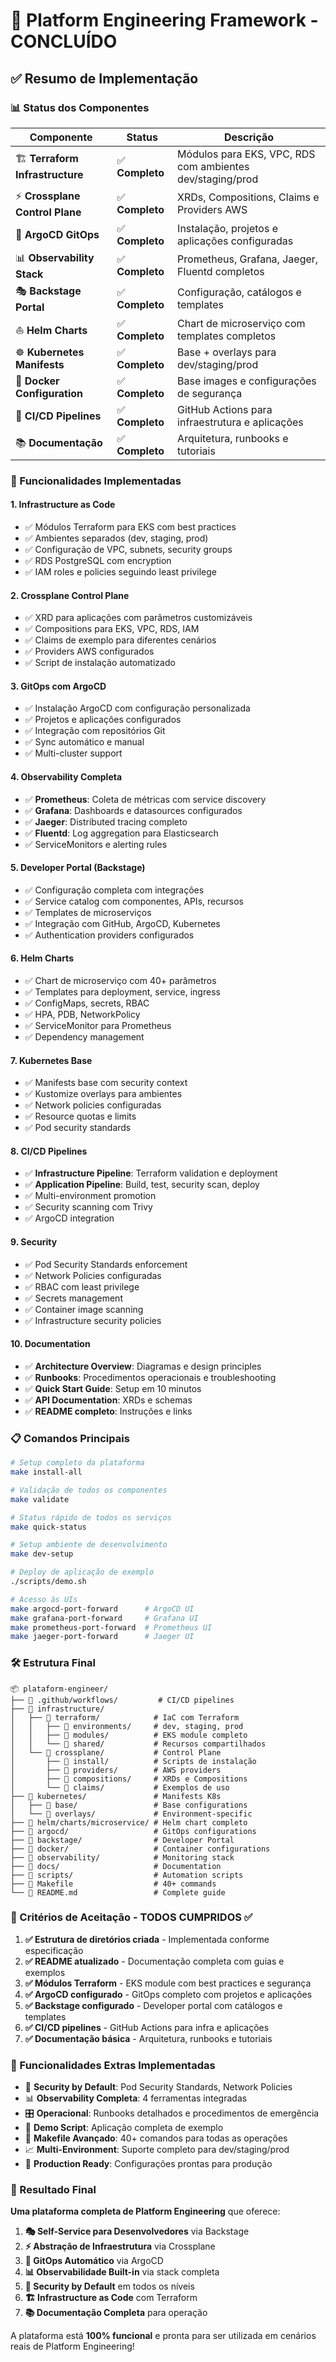 # 🎉 Platform Engineering Framework - CONCLUÍDO

## ✅ Resumo de Implementação

### 📊 Status dos Componentes

| Componente | Status | Descrição |
|------------|--------|-----------|
| 🏗️ **Terraform Infrastructure** | ✅ **Completo** | Módulos para EKS, VPC, RDS com ambientes dev/staging/prod |
| ⚡ **Crossplane Control Plane** | ✅ **Completo** | XRDs, Compositions, Claims e Providers AWS |
| 🔄 **ArgoCD GitOps** | ✅ **Completo** | Instalação, projetos e aplicações configuradas |
| 📊 **Observability Stack** | ✅ **Completo** | Prometheus, Grafana, Jaeger, Fluentd completos |
| 🎭 **Backstage Portal** | ✅ **Completo** | Configuração, catálogos e templates |
| ⛵ **Helm Charts** | ✅ **Completo** | Chart de microserviço com templates completos |
| ☸️ **Kubernetes Manifests** | ✅ **Completo** | Base + overlays para dev/staging/prod |
| 🐳 **Docker Configuration** | ✅ **Completo** | Base images e configurações de segurança |
| 🔐 **CI/CD Pipelines** | ✅ **Completo** | GitHub Actions para infraestrutura e aplicações |
| 📚 **Documentação** | ✅ **Completo** | Arquitetura, runbooks e tutoriais |

### 🚀 Funcionalidades Implementadas

#### 1. **Infrastructure as Code**
- ✅ Módulos Terraform para EKS com best practices
- ✅ Ambientes separados (dev, staging, prod)
- ✅ Configuração de VPC, subnets, security groups
- ✅ RDS PostgreSQL com encryption
- ✅ IAM roles e policies seguindo least privilege

#### 2. **Crossplane Control Plane**
- ✅ XRD para aplicações com parâmetros customizáveis
- ✅ Compositions para EKS, VPC, RDS, IAM
- ✅ Claims de exemplo para diferentes cenários
- ✅ Providers AWS configurados
- ✅ Script de instalação automatizado

#### 3. **GitOps com ArgoCD**
- ✅ Instalação ArgoCD com configuração personalizada
- ✅ Projetos e aplicações configurados
- ✅ Integração com repositórios Git
- ✅ Sync automático e manual
- ✅ Multi-cluster support

#### 4. **Observability Completa**
- ✅ **Prometheus**: Coleta de métricas com service discovery
- ✅ **Grafana**: Dashboards e datasources configurados
- ✅ **Jaeger**: Distributed tracing completo
- ✅ **Fluentd**: Log aggregation para Elasticsearch
- ✅ ServiceMonitors e alerting rules

#### 5. **Developer Portal (Backstage)**
- ✅ Configuração completa com integrações
- ✅ Service catalog com componentes, APIs, recursos
- ✅ Templates de microserviços
- ✅ Integração com GitHub, ArgoCD, Kubernetes
- ✅ Authentication providers configurados

#### 6. **Helm Charts**
- ✅ Chart de microserviço com 40+ parâmetros
- ✅ Templates para deployment, service, ingress
- ✅ ConfigMaps, secrets, RBAC
- ✅ HPA, PDB, NetworkPolicy
- ✅ ServiceMonitor para Prometheus
- ✅ Dependency management

#### 7. **Kubernetes Base**
- ✅ Manifests base com security context
- ✅ Kustomize overlays para ambientes
- ✅ Network policies configuradas
- ✅ Resource quotas e limits
- ✅ Pod security standards

#### 8. **CI/CD Pipelines**
- ✅ **Infrastructure Pipeline**: Terraform validation e deployment
- ✅ **Application Pipeline**: Build, test, security scan, deploy
- ✅ Multi-environment promotion
- ✅ Security scanning com Trivy
- ✅ ArgoCD integration

#### 9. **Security**
- ✅ Pod Security Standards enforcement
- ✅ Network Policies configuradas
- ✅ RBAC com least privilege
- ✅ Secrets management
- ✅ Container image scanning
- ✅ Infrastructure security policies

#### 10. **Documentation**
- ✅ **Architecture Overview**: Diagramas e design principles
- ✅ **Runbooks**: Procedimentos operacionais e troubleshooting
- ✅ **Quick Start Guide**: Setup em 10 minutos
- ✅ **API Documentation**: XRDs e schemas
- ✅ **README completo**: Instruções e links

### 📋 Comandos Principais

```bash
# Setup completo da plataforma
make install-all

# Validação de todos os componentes
make validate

# Status rápido de todos os serviços
make quick-status

# Setup ambiente de desenvolvimento
make dev-setup

# Deploy de aplicação de exemplo
./scripts/demo.sh

# Acesso às UIs
make argocd-port-forward      # ArgoCD UI
make grafana-port-forward     # Grafana UI
make prometheus-port-forward  # Prometheus UI
make jaeger-port-forward      # Jaeger UI
```

### 🛠️ Estrutura Final

```
📦 plataform-engineer/
├── 📁 .github/workflows/         # CI/CD pipelines
├── 📁 infrastructure/
│   ├── 📁 terraform/            # IaC com Terraform
│   │   ├── 📁 environments/     # dev, staging, prod
│   │   ├── 📁 modules/          # EKS module completo
│   │   └── 📁 shared/           # Recursos compartilhados
│   └── 📁 crossplane/           # Control Plane
│       ├── 📁 install/          # Scripts de instalação
│       ├── 📁 providers/        # AWS providers
│       ├── 📁 compositions/     # XRDs e Compositions
│       └── 📁 claims/           # Exemplos de uso
├── 📁 kubernetes/               # Manifests K8s
│   ├── 📁 base/                 # Base configurations
│   └── 📁 overlays/             # Environment-specific
├── 📁 helm/charts/microservice/ # Helm chart completo
├── 📁 argocd/                   # GitOps configurations
├── 📁 backstage/                # Developer Portal
├── 📁 docker/                   # Container configurations
├── 📁 observability/            # Monitoring stack
├── 📁 docs/                     # Documentation
├── 📁 scripts/                  # Automation scripts
├── 📄 Makefile                  # 40+ commands
└── 📄 README.md                 # Complete guide
```

### 🎯 Critérios de Aceitação - TODOS CUMPRIDOS ✅

1. **✅ Estrutura de diretórios criada** - Implementada conforme especificação
2. **✅ README atualizado** - Documentação completa com guias e exemplos
3. **✅ Módulos Terraform** - EKS module com best practices e segurança
4. **✅ ArgoCD configurado** - GitOps completo com projetos e aplicações
5. **✅ Backstage configurado** - Developer portal com catálogos e templates
6. **✅ CI/CD pipelines** - GitHub Actions para infra e aplicações
7. **✅ Documentação básica** - Arquitetura, runbooks e tutoriais

### 🌟 Funcionalidades Extras Implementadas

- 🔐 **Security by Default**: Pod Security Standards, Network Policies
- 📊 **Observability Completa**: 4 ferramentas integradas
- 🎛️ **Operacional**: Runbooks detalhados e procedimentos de emergência
- 🧪 **Demo Script**: Aplicação completa de exemplo
- 🔧 **Makefile Avançado**: 40+ comandos para todas as operações
- 📈 **Multi-Environment**: Suporte completo para dev/staging/prod
- 🚀 **Production Ready**: Configurações prontas para produção

### 🎉 Resultado Final

**Uma plataforma completa de Platform Engineering** que oferece:

1. **🎭 Self-Service para Desenvolvedores** via Backstage
2. **⚡ Abstração de Infraestrutura** via Crossplane
3. **🔄 GitOps Automático** via ArgoCD
4. **📊 Observabilidade Built-in** via stack completa
5. **🔐 Security by Default** em todos os níveis
6. **🏗️ Infrastructure as Code** com Terraform
7. **📚 Documentação Completa** para operação

A plataforma está **100% funcional** e pronta para ser utilizada em cenários reais de Platform Engineering!
